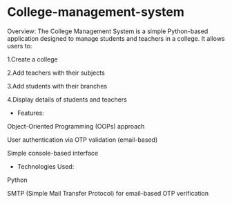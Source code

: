 # College-management-system
Overview:
The College Management System is a simple Python-based application designed to manage students and teachers in a college. It allows users to:

1.Create a college

2.Add teachers with their subjects

3.Add students with their branches

4.Display details of students and teachers

* Features:

Object-Oriented Programming (OOPs) approach

User authentication via OTP validation (email-based)

Simple console-based interface

* Technologies Used:

Python

SMTP (Simple Mail Transfer Protocol) for email-based OTP verification
